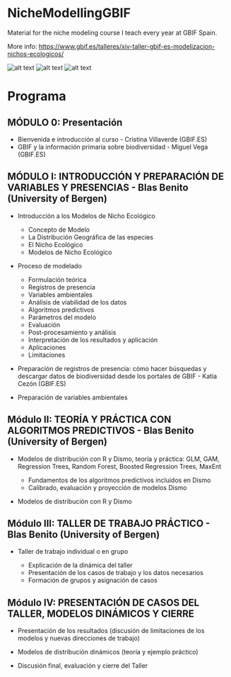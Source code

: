 # NicheModellingGBIF
Material for the niche modeling course I teach every year at GBIF Spain.

More info: https://www.gbif.es/talleres/xiv-taller-gbif-es-modelizacion-nichos-ecologicos/

![alt text](https://www.gbif.es/wp-content/uploads/2018/09/DSCF3188-454x257.jpg)
![alt text](https://www.gbif.es/wp-content/uploads/2018/09/DSCF3233-454x257.jpg)
![alt text](https://www.gbif.es/wp-content/uploads/2016/03/3-454x257.jpg)




# Programa

## MÓDULO 0: Presentación

 +  Bienvenida e introducción al curso - Cristina Villaverde (GBIF.ES)
 +  GBIF y la información primaria sobre biodiversidad - Miguel Vega (GBIF.ES)

## MÓDULO I: INTRODUCCIÓN Y PREPARACIÓN DE VARIABLES Y PRESENCIAS - Blas Benito (University of Bergen)

+ Introducción a los Modelos de Nicho Ecológico

    +  Concepto de Modelo
    +  La Distribución Geográfica de las especies
    +  El Nicho Ecológico
    +  Modelos de Nicho Ecológico

+ Proceso de modelado

    +  Formulación teórica
    +  Registros de presencia
    +  Variables ambientales
    +  Análisis de viabilidad de los datos
    +  Algoritmos predictivos
    +  Parámetros del modelo
    +  Evaluación
    +  Post-procesamiento y análisis
    +  Interpretación de los resultados y aplicación
    +  Aplicaciones
    +  Limitaciones

+  Preparación de registros de presencia: cómo hacer búsquedas y descargar datos de biodiversidad desde los portales de GBIF - Katia Cezón (GBIF.ES)

+   Preparación de variables ambientales

## Módulo II: TEORÍA Y PRÁCTICA CON ALGORITMOS PREDICTIVOS - Blas Benito (University of Bergen)

+  Modelos de distribución con R y Dismo, teoría y práctica: GLM, GAM, Regression Trees, Random Forest, Boosted Regression Trees, MaxEnt

    +  Fundamentos de los algoritmos predictivos incluidos en Dismo
    +  Calibrado, evaluación y proyección de modelos Dismo

+  Modelos de distribución con R y Dismo

## Módulo III: TALLER DE TRABAJO PRÁCTICO - Blas Benito (University of Bergen)

+  Taller de trabajo individual o en grupo

    +  Explicación de la dinámica del taller
    +  Presentación de los casos de trabajo y los datos necesarios
    +  Formación de grupos y asignación de casos

## Módulo IV: PRESENTACIÓN DE CASOS DEL TALLER, MODELOS DINÁMICOS Y CIERRE

+ Presentación de los resultados (discusión de limitaciones de los modelos y nuevas direcciones de trabajo)

+ Modelos de distribución dinámicos (teoría y ejemplo práctico)

+ Discusión final, evaluación y cierre del Taller
